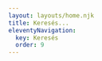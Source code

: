 ```yaml
---
layout: layouts/home.njk
title: Keresés...
eleventyNavigation:
  key: Keresés
  order: 9
---
```


<div id="search" class="search"></div>